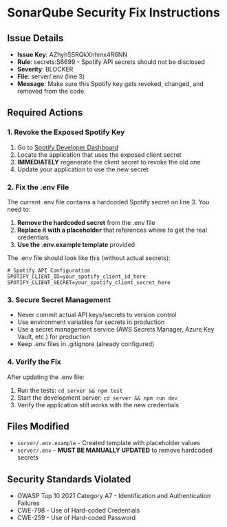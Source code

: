 # SonarQube Security Fix Instructions

## Issue Details
- **Issue Key**: AZhyh5SRQkXnhmx4R6NN
- **Rule**: secrets:S6699 - Spotify API secrets should not be disclosed
- **Severity**: BLOCKER
- **File**: server/.env (line 3)
- **Message**: Make sure this Spotify key gets revoked, changed, and removed from the code.

## Required Actions

### 1. Revoke the Exposed Spotify Key
1. Go to [Spotify Developer Dashboard](https://developer.spotify.com/dashboard/)
2. Locate the application that uses the exposed client secret
3. **IMMEDIATELY** regenerate the client secret to revoke the old one
4. Update your application to use the new secret

### 2. Fix the .env File
The current .env file contains a hardcoded Spotify secret on line 3. You need to:

1. **Remove the hardcoded secret** from the .env file
2. **Replace it with a placeholder** that references where to get the real credentials
3. **Use the .env.example template** provided

The .env file should look like this (without actual secrets):
```
# Spotify API Configuration
SPOTIFY_CLIENT_ID=your_spotify_client_id_here
SPOTIFY_CLIENT_SECRET=your_spotify_client_secret_here
```

### 3. Secure Secret Management
- Never commit actual API keys/secrets to version control
- Use environment variables for secrets in production
- Use a secret management service (AWS Secrets Manager, Azure Key Vault, etc.) for production
- Keep .env files in .gitignore (already configured)

### 4. Verify the Fix
After updating the .env file:
1. Run the tests: `cd server && npm test`
2. Start the development server: `cd server && npm run dev`
3. Verify the application still works with the new credentials

## Files Modified
- `server/.env.example` - Created template with placeholder values
- `server/.env` - **MUST BE MANUALLY UPDATED** to remove hardcoded secrets

## Security Standards Violated
- OWASP Top 10 2021 Category A7 - Identification and Authentication Failures
- CWE-798 - Use of Hard-coded Credentials
- CWE-259 - Use of Hard-coded Password

